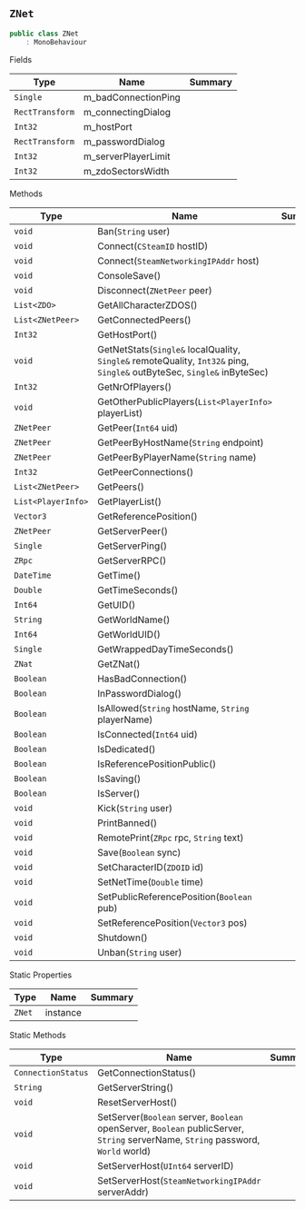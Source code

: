 ## `ZNet`

```csharp
public class ZNet
    : MonoBehaviour

```

Fields

| Type | Name | Summary | 
| --- | --- | --- | 
| `Single` | m_badConnectionPing |  | 
| `RectTransform` | m_connectingDialog |  | 
| `Int32` | m_hostPort |  | 
| `RectTransform` | m_passwordDialog |  | 
| `Int32` | m_serverPlayerLimit |  | 
| `Int32` | m_zdoSectorsWidth |  | 


Methods

| Type | Name | Summary | 
| --- | --- | --- | 
| `void` | Ban(`String` user) |  | 
| `void` | Connect(`CSteamID` hostID) |  | 
| `void` | Connect(`SteamNetworkingIPAddr` host) |  | 
| `void` | ConsoleSave() |  | 
| `void` | Disconnect(`ZNetPeer` peer) |  | 
| `List<ZDO>` | GetAllCharacterZDOS() |  | 
| `List<ZNetPeer>` | GetConnectedPeers() |  | 
| `Int32` | GetHostPort() |  | 
| `void` | GetNetStats(`Single&` localQuality, `Single&` remoteQuality, `Int32&` ping, `Single&` outByteSec, `Single&` inByteSec) |  | 
| `Int32` | GetNrOfPlayers() |  | 
| `void` | GetOtherPublicPlayers(`List<PlayerInfo>` playerList) |  | 
| `ZNetPeer` | GetPeer(`Int64` uid) |  | 
| `ZNetPeer` | GetPeerByHostName(`String` endpoint) |  | 
| `ZNetPeer` | GetPeerByPlayerName(`String` name) |  | 
| `Int32` | GetPeerConnections() |  | 
| `List<ZNetPeer>` | GetPeers() |  | 
| `List<PlayerInfo>` | GetPlayerList() |  | 
| `Vector3` | GetReferencePosition() |  | 
| `ZNetPeer` | GetServerPeer() |  | 
| `Single` | GetServerPing() |  | 
| `ZRpc` | GetServerRPC() |  | 
| `DateTime` | GetTime() |  | 
| `Double` | GetTimeSeconds() |  | 
| `Int64` | GetUID() |  | 
| `String` | GetWorldName() |  | 
| `Int64` | GetWorldUID() |  | 
| `Single` | GetWrappedDayTimeSeconds() |  | 
| `ZNat` | GetZNat() |  | 
| `Boolean` | HasBadConnection() |  | 
| `Boolean` | InPasswordDialog() |  | 
| `Boolean` | IsAllowed(`String` hostName, `String` playerName) |  | 
| `Boolean` | IsConnected(`Int64` uid) |  | 
| `Boolean` | IsDedicated() |  | 
| `Boolean` | IsReferencePositionPublic() |  | 
| `Boolean` | IsSaving() |  | 
| `Boolean` | IsServer() |  | 
| `void` | Kick(`String` user) |  | 
| `void` | PrintBanned() |  | 
| `void` | RemotePrint(`ZRpc` rpc, `String` text) |  | 
| `void` | Save(`Boolean` sync) |  | 
| `void` | SetCharacterID(`ZDOID` id) |  | 
| `void` | SetNetTime(`Double` time) |  | 
| `void` | SetPublicReferencePosition(`Boolean` pub) |  | 
| `void` | SetReferencePosition(`Vector3` pos) |  | 
| `void` | Shutdown() |  | 
| `void` | Unban(`String` user) |  | 


Static Properties

| Type | Name | Summary | 
| --- | --- | --- | 
| `ZNet` | instance |  | 


Static Methods

| Type | Name | Summary | 
| --- | --- | --- | 
| `ConnectionStatus` | GetConnectionStatus() |  | 
| `String` | GetServerString() |  | 
| `void` | ResetServerHost() |  | 
| `void` | SetServer(`Boolean` server, `Boolean` openServer, `Boolean` publicServer, `String` serverName, `String` password, `World` world) |  | 
| `void` | SetServerHost(`UInt64` serverID) |  | 
| `void` | SetServerHost(`SteamNetworkingIPAddr` serverAddr) |  | 


